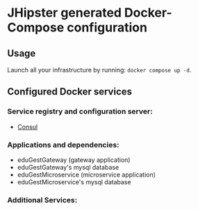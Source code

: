 # JHipster generated Docker-Compose configuration

## Usage

Launch all your infrastructure by running: `docker compose up -d`.

## Configured Docker services

### Service registry and configuration server:

- [Consul](http://localhost:8500)

### Applications and dependencies:

- eduGestGateway (gateway application)
- eduGestGateway's mysql database
- eduGestMicroservice (microservice application)
- eduGestMicroservice's mysql database

### Additional Services:
